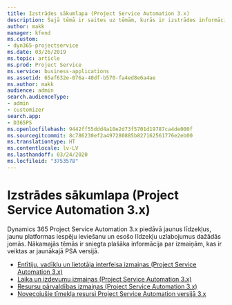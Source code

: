 ```yaml
---
title: Izstrādes sākumlapa (Project Service Automation 3.x)
description: Šajā tēmā ir saites uz tēmām, kurās ir izstrādes informācija Dynamics 365 Project Service Automation (PSA) versijai 3.x.
author: makk
manager: kfend
ms.custom:
- dyn365-projectservice
ms.date: 03/26/2019
ms.topic: article
ms.prod: Project Service
ms.service: business-applications
ms.assetid: 65af632e-076a-40df-b570-fa4ed8e6a4ae
ms.author: makk
audience: admin
search.audienceType:
- admin
- customizer
search.app:
- D365PS
ms.openlocfilehash: 9442ff55ddd4a10e2d73f5701d19787ca4de000f
ms.sourcegitcommit: 8c786230ef2a497280885b827162561776e2eb00
ms.translationtype: HT
ms.contentlocale: lv-LV
ms.lasthandoff: 03/24/2020
ms.locfileid: "3753578"
---
```

# <a name="development-home-page-project-service-automation-3x"></a>Izstrādes sākumlapa (Project Service Automation 3.x)

Dynamics 365 Project Service Automation 3.x piedāvā jaunus līdzekļus, jaunu platformas iespēju ieviešanu un esošo līdzekļu uzlabojumus dažādās jomās. Nākamajās tēmās ir sniegta plašāka informācija par izmaiņām, kas ir veiktas ar jaunākajā PSA versijā.

- [Entītiju, vadīklu un lietotāja interfeisa izmaiņas (Project Service Automation 3.x)](../developer-guides/entity-changes-v3.x.md)
- [Laika un izdevumu izmaiņas (Project Service Automation 3.x)](../developer-guides/time-expense-changes-v3.x.md)
- [Resursu pārvaldības izmaiņas (Project Service Automation 3.x)](../developer-guides/resource-management-changes-v3.x.md)
- [Novecojušie tīmekļa resursi Project Service Automation versijā 3.x](../developer-guides/web-resources-deprecated-v3.x.md)
